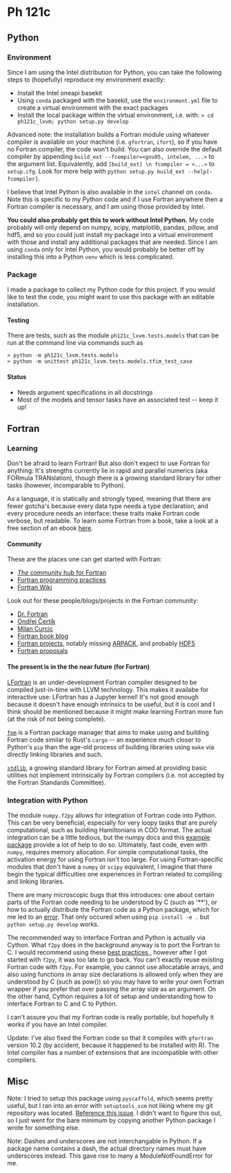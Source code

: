 # Ph 121c

## Python 

### Environment

Since I am using the Intel distribution for Python, you can take the following 
steps to (hopefully) reproduce my environment exactly:

- Install the Intel oneapi basekit
- Using `conda` packaged with the basekit, use the `environment.yml` file to
create a virtual environment with the exact packages
- Install the local package within the virtual environment, i.e. with:
`> cd ph121c_lxvm; python setup.py develop`

Advanced note: the installation builds a Fortran module using whatever compiler
is available on your machine (i.e. `gfortran`, `ifort`), so if you have no
Fortran compiler, the code won't build.
You can also override the default compiler by appending
`build_ext --fcompiler=<gnu95, intelem, ...>` to the argument list.
Equivalently, add `[build_ext] \n fcompiler = <...>` to `setup.cfg`.
Look for more help with `python setup.py build_ext --help[-fcompiler]`.

I believe that Intel Python is also available in the `intel` channel on `conda`.
Note this is specific to my Python code and if I use Fortran anywhere then
a Fortran compiler is necessary, and I am using those provided by Intel.

**You could also probably get this to work without Intel Python.**
My code probably will only depend on numpy, scipy, matplotlib, pandas, pillow,
and hdf5, and so you could just install my package into a virtual
environment with those and install any additional packages that are needed.
Since I am using `conda` only for Intel Python, you would probably be better
off by installing this into a Python `venv` which is less complicated.

### Package

I made a package to collect my Python code for this project.
If you would like to test the code, you might want to use this package with an 
editable installation.

#### Testing

There are tests, such as the module `ph121c_lxvm.tests.models` that can be
run at the command line via commands such as 
```
> python -m ph121c_lxvm.tests.models
> python -m unittest ph121c_lxvm.tests.models.tfim_test_case
```

#### Status
- Needs argument specifications in all docstrings
- Most of the models and tensor tasks have an associated test -- keep it up!

## Fortran 

### Learning

Don't be afraid to learn Fortran!
But also don't expect to use Fortran for anything: It's strengths currently lie
in rapid and parallel numerics (aka FORmula TRANslation), though there is a
growing standard library for other tasks (however, incomparable to Python).

As a language, it is statically and strongly typed, meaning that there are fewer
gotcha's because every data type needs a type declaration, and every procedure
needs an interface: these traits make Fortran code verbose, but readable.
To learn some Fortran from a book, take a look at a free section of an ebook
[here](https://www.manning.com/books/exploring-modern-fortran-basics).

#### Community

These are the places one can get started with Fortran:
- [_The_ community hub for Fortran](https://fortran-lang.org/)
- [Fortran programming practices](https://www.fortran90.org/)
- [Fortran Wiki](http://fortranwiki.org/fortran/show/Fortran+Wiki)

Look out for these people/blogs/projects in the Fortran community:
- [Dr. Fortran](https://stevelionel.com/drfortran/)
- [Ondřej Čertík](https://ondrejcertik.com/blog/)
- [Milan Curcic](https://milancurcic.com/)
- [Fortran book blog](https://medium.com/modern-fortran)
- [Fortran projects](https://github.com/rabbiabram/awesome-fortran),
notably missing [ARPACK](https://www.caam.rice.edu/software/ARPACK/),
and probably [HDF5](https://www.hdfgroup.org/solutions/hdf5)
- [Fortran proposals](https://github.com/j3-fortran/fortran_proposals)

#### The present is in the the near future (for Fortran)

[LFortran](https://lfortran.org/) is an under-development Fortran compiler
designed to be compiled just-in-time with LLVM technology.
This makes it availabe for interactive use: LFortran has a Jupyter kernel!
It's not good enough because it doesn't have enough intrinsics to be useful,
but it is cool and I think should be mentioned because it might make learning
Fortran more fun (at the risk of not being complete).

[`fpm`](https://github.com/fortran-lang/fpm) is a Fortran package manager that
aims to make using and building Fortran code similar to Rust's `cargo` -- an
experience much closer to Python's `pip` than the age-old process of building
libraries using `make` via directly linking libraries and such.

[`stdlib`](https://github.com/fortran-lang/stdlib), a growing standard library
for Fortran aimed at providing basic utilities not implement intrinsically by
Fortran compilers (i.e. not accepted by the Fortran Standards Committee).

### Integration with Python

The module `numpy.f2py` allows for integration of Fortran code into Python.
This can be very beneficial, especially for very loopy tasks that are purely
computational, such as building Hamiltonians in COO format.
The actual integration can be a little tedious, but the numpy docs and this
[example package](https://github.com/scivision/f2py-examples)
provide a lot of help to do so.
Ultimately, fast code, even with `numpy`, requires memory allocation.
For simple computational tasks, the activation energy for using Fortran
isn't too large.
For using Fortran-specific modules that don't have a `numpy` or `scipy`
equivalent, I imagine that there begin the typical difficulties one
experiences in Fortran related to compiling and linking libraries.

There are many microscopic bugs that this introduces: one about certain parts
of the Fortran code needing to be understood by C (such as '\*\*'), or 
how to actually distribute the Fortran code as a Python package,
which for me led to an [error](https://github.com/dmlc/xgboost/issues/820).
That only occured when using `pip install -e .` but `python setup.py develop`
works.

The recommended way to interface Fortran and Python is actually via Cython.
What `f2py` does in the background anyway is to port the Fortran to C.
I would recommend using these [best practices
](https://www.fortran90.org/src/best-practices.html#interfacing-with-python),
however after I got started with `f2py`, it was too late to go back.
You can't exactly reuse existing Fortran code with `f2py`.
For example, you cannot use allocatable arrays, and also using functions in 
array size declarations is allowed only when they are understood by C (such as 
pow()) so you may have to write your own Fortran wrapper if you prefer that
over passing the array size as an argument.
On the other hand, Cython requires a lot of setup and understanding
how to interface Fortran to C and C to Python.

I can't assure you that my Fortran code is really portable, but hopefully it
works if you have an Intel compiler.

Update: I've also fixed the Fortran code so that it compiles with `gfortran`
version 10.2 (by accident, because it happened to be installed with R).
The Intel compiler has a number of extensions that are incompatible with other
compilers.

## Misc

Note: I tried to setup this package using `pyscaffold`, which seems pretty 
useful, but I ran into an error with `setuptools_scm` not liking where my
git repository was located.
[Reference this issue](https://github.com/pypa/setuptools_scm/issues/278).
I didn't want to figure this out, so I just went for the bare minimum by
copying another Python package I wrote for something else.

Note: Dashes and underscores are not interchangable in Python.
If a package name contains a dash, the actual directory names must have
underscores instead.
This gave rise to many a ModuleNotFoundError for me.
